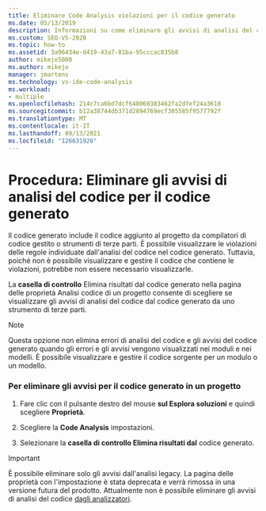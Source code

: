 ```yaml
---
title: Eliminare Code Analysis violazioni per il codice generato
ms.date: 05/13/2019
description: Informazioni su come eliminare gli avvisi di analisi del codice per il codice generato. Informazioni su come impedire Visual Studio di visualizzare avvisi di analisi legacy sul codice generato.
ms.custom: SEO-VS-2020
ms.topic: how-to
ms.assetid: 3a96434e-d419-43a7-81ba-95cccac835b8
author: mikejo5000
ms.author: mikejo
manager: jmartens
ms.technology: vs-ide-code-analysis
ms.workload:
- multiple
ms.openlocfilehash: 214c7ca6bd7dcf648060383462fa2dfef24a3618
ms.sourcegitcommit: b12a38744db371d2894769ecf305585f9577792f
ms.translationtype: MT
ms.contentlocale: it-IT
ms.lasthandoff: 09/13/2021
ms.locfileid: "126631926"
---
```

# <a name="how-to-suppress-code-analysis-warnings-for-generated-code"></a>Procedura: Eliminare gli avvisi di analisi del codice per il codice generato

Il codice generato include il codice aggiunto al progetto da compilatori di codice gestito o strumenti di terze parti. È possibile visualizzare le violazioni delle regole individuate dall'analisi del codice nel codice generato. Tuttavia, poiché non è possibile visualizzare e gestire il codice che contiene le violazioni, potrebbe non essere necessario visualizzarle.

La **casella di controllo** Elimina risultati dal codice generato nella pagina delle proprietà Analisi codice di un progetto consente di scegliere se visualizzare gli avvisi di analisi del codice dal codice generato da uno strumento di terze parti.

> [!NOTE]
> Questa opzione non elimina errori di analisi del codice e gli avvisi del codice generato quando gli errori e gli avvisi vengono visualizzati nei moduli e nei modelli. È possibile visualizzare e gestire il codice sorgente per un modulo o un modello.

### <a name="to-suppress-warnings-for-generated-code-in-a-project"></a>Per eliminare gli avvisi per il codice generato in un progetto

1. Fare clic con il pulsante destro del mouse **sul Esplora soluzioni** e quindi scegliere **Proprietà**.

2. Scegliere la **Code Analysis** impostazioni.

3. Selezionare la **casella di controllo Elimina risultati dal** codice generato.

> [!IMPORTANT]
> È possibile eliminare solo gli avvisi dall'analisi legacy. La pagina delle proprietà con l'impostazione è stata deprecata e verrà rimossa in una versione futura del prodotto. Attualmente non è possibile eliminare gli avvisi di analisi del codice [dagli analizzatori](roslyn-analyzers-overview.md).
